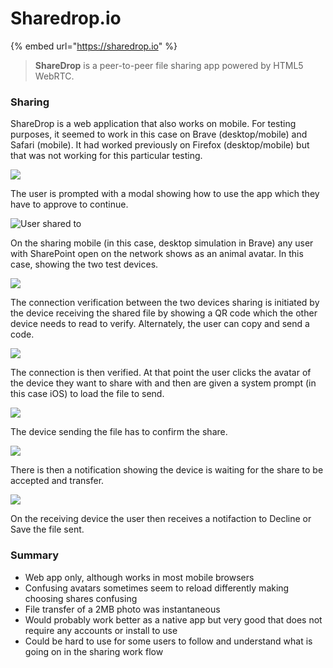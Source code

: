 # Sharedrop.io

{% embed url="https://sharedrop.io" %}

> **ShareDrop** is a peer-to-peer file sharing app powered by HTML5 WebRTC.



### Sharing

ShareDrop is a web application that also works on mobile. For testing purposes, it seemed to work in this case on Brave \(desktop/mobile\) and Safari \(mobile\). It had worked previously on Firefox \(desktop/mobile\) but that was not working for this particular testing.

![](../../.gitbook/assets/sharedrop-1%20%281%29.png)

The user is prompted with a modal showing how to use the app which they have to approve to continue.

![User shared to](../../.gitbook/assets/sharedrop-2.png)

On the sharing mobile \(in this case, desktop simulation in Brave\) any user with SharePoint open on the network shows as an animal avatar. In this case, showing the two test devices.

![](../../.gitbook/assets/sharedrop-3%20%281%29.png)

The connection verification between the two devices sharing is initiated by the device receiving the shared file by showing a QR code which the other device needs to read to verify. Alternately, the user can copy and send a code.

![](../../.gitbook/assets/sharedrop-4.png)





The connection is then verified. At that point the user clicks the avatar of the device they want to share with and then are given a system prompt \(in this case iOS\) to load the file to send.

![](../../.gitbook/assets/sharedrop-5%20%281%29.png)

The device sending the file has to confirm the share.

![](../../.gitbook/assets/sharedrop-6.png)

There is then a notification showing the device is waiting for the share to be accepted and transfer.

![](../../.gitbook/assets/sharedrop-8.png)

On the receiving device the user then receives a notifaction to Decline or Save the file sent.

### Summary

* Web app only, although works in most mobile browsers
* Confusing avatars sometimes seem to reload differently making choosing shares confusing
* File transfer of a 2MB photo was instantaneous
* Would probably work better as a native app but very good that does not require any accounts or install to use
* Could be hard to use for some users to follow and understand what is going on in the sharing work flow

